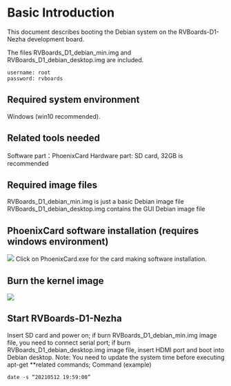 # Basic Introduction

This document describes booting the Debian system on the RVBoards-D1-Nezha development board.

The files RVBoards_D1_debian_min.img and RVBoards_D1_debian_desktop.img are included.
```
username: root
password: rvboards
```

## Required system environment
Windows (win10 recommended).
## Related tools needed
Software part：PhoenixCard
Hardware part: SD card, 32GB is recommended

## Required image files
RVBoards_D1_debian_min.img is just a basic Debian image file
RVBoards_D1_debian_desktop.img contains the GUI Debian image file

## PhoenixCard software installation (requires windows environment)
![](https://rvboards.org/rvboards/dasdu8syrbgvtzvhfj12f4d5/images_dir/1620822794/1.png)
Click on PhoenixCard.exe for the card making software installation.

## Burn the kernel image
![](https://rvboards.org/rvboards/dasdu8syrbgvtzvhfj12f4d5/images_dir/1620824180/1.png)

## Start RVBoards-D1-Nezha
Insert SD card and power on;
if burn RVBoards_D1_debian_min.img image file, you need to connect serial port;
if burn RVBoards_D1_debian_desktop.img image file, insert HDMI port and boot into Debian desktop.
Note: You need to update the system time before executing apt-get **related commands;
Command (example)
```
date -s “20210512 19:59:00”
```
